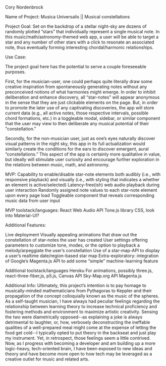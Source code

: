 Cory Nordenbrock
 
Name of Project: 
Musica Universalis || Musical constellations
 
Project Goal:
Set on the backdrop of a stellar night-sky are dozens of randomly plotted “stars” that individually represent a single musical note. In this music/math/astronomy-themed web app, a user will be able to target a star and any number of other stars with a click to resonate an associated note, thus eventually forming interesting chordal/harmonic relationships.

Use Case:

The project goal here has the potential to serve a couple foreseeable purposes. 

First, for the musician-user, one could perhaps quite literally draw some creative inspiration from spontaneously generating notes without any preconceived notions of what harmonies might emerge. In order to inhibit deliberation and enhance discovery, all “star-notes” will appear anonymous in the sense that they are just clickable elements on the page. But, in order to promote the later use of any captivating discoveries, the app will store current data (e.g., all active notes, those respective intervals, possible chord formations, etc.) in a toggleable modal, sidebar, or similar component that the user may view to then deliberate any musical potential of their "constellation."

Secondly, for the non-musician user, just as one’s eyes naturally discover visual patterns in the night sky, this app in its full actualization would similarly create the conditions for the ears to discover emergent, aural “constellations.” This aspect of the app is certainly more qualitative in value, but ideally will stimulate user curiosity and encourage further exploration in the relations between music, math, and astronomy.

MVP:
Capability to enable/disable star-note elements both audibly (i.e., with responsive playback) and visually (i.e., with styling that indicates a whether an element is active/selected)
Latency-free(ish) web audio playback during user interaction
Randomly assigned note values to each star-note element upon every page load
Toggleable component that reveals corresponding music data from user input

MVP toolstack/languages:
React
Web Audio API
Tone.js library
CSS, look into Material-UI?

Additional Features:

Live deployment
Visually appealing animations that draw out the constellation of star-notes the user has created
User settings offering parameters to customize tone, modes, or the option to playback a melody/arpeggiate the user’s constellation
Use of a star-map-API to display a user’s realtime date/region-based star map 
Extra-exploratory: integration of Google’s Magenta.js API to add some “simple” machine-learning feature 
 
Additional toolstack/languages
Heroku
For animations, possibly three.js, react-three-fiber,js, p5.js, Canvas API
Sky-Map.org API
Magenta.js
 
Additional Info:
Ultimately, this project’s intention is to pay homage to musically-minded mathematicians from Pythagoras to Keppler and their propagation of the concept colloquially known as the music of the spheres. As a self-taught musician, I have always had peculiar feelings regarding the relationship between learning theory to increase technical proficiency and fostering methods and environment to maximize artistic creativity. Sensing the two were diametrically opposed--as explaining a joke is always detrimental to laughter, or, how, verbosely deconstructing the ineffable qualities of a well-prepared meal might come at the expense of letting the food get cold--I typically opted to put theory in the backseat and just play my instrument. Yet, in retrospect, those feelings seem a little contrived. Now, as I progress with becoming a developer and am building up a more logic-heavy, tech-oriented brain, I have been exposed to new ideas and theory and have become more open to how tech may be leveraged as a creative outlet for music and related arts. 
